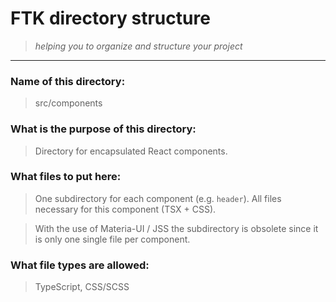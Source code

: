 # FTK directory structure

> _helping you to organize and structure your project_

---

### Name of this directory:

> src/components

### What is the purpose of this directory:

> Directory for encapsulated React components.

### What files to put here:

> One subdirectory for each component (e.g. `header`). All files necessary for this component (TSX + CSS).

> With the use of Materia-UI / JSS the subdirectory is obsolete since it is only one single file per component.

### What file types are allowed:

> TypeScript, CSS/SCSS
